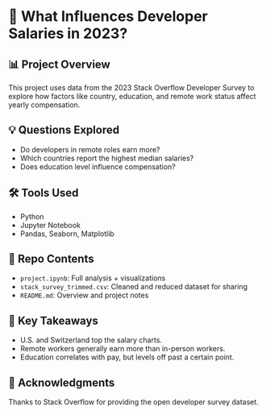 # 💼 What Influences Developer Salaries in 2023?

## 📊 Project Overview
This project uses data from the 2023 Stack Overflow Developer Survey to explore how factors like country, education, and remote work status affect yearly compensation.

## 💡 Questions Explored
- Do developers in remote roles earn more?
- Which countries report the highest median salaries?
- Does education level influence compensation?

## 🛠️ Tools Used
- Python
- Jupyter Notebook
- Pandas, Seaborn, Matplotlib

## 📁 Repo Contents
- `project.ipynb`: Full analysis + visualizations
- `stack_survey_trimmed.csv`: Cleaned and reduced dataset for sharing
- `README.md`: Overview and project notes

## 🧠 Key Takeaways
- U.S. and Switzerland top the salary charts.
- Remote workers generally earn more than in-person workers.
- Education correlates with pay, but levels off past a certain point.

## 🙏 Acknowledgments
Thanks to Stack Overflow for providing the open developer survey dataset.
